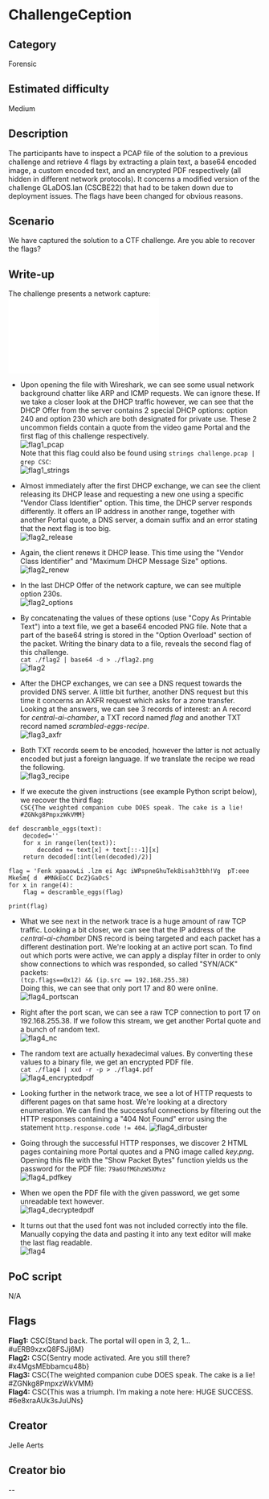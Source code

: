 # ChallengeCeption

## Category
Forensic

## Estimated difficulty
Medium

## Description
The participants have to inspect a PCAP file of the solution to a previous challenge and retrieve 4 flags by extracting a plain text, a base64 encoded image, a custom encoded text, and an encrypted PDF respectively (all hidden in different network protocols). It concerns a modified version of the challenge GLaDOS.lan (CSCBE22) that had to be taken down due to deployment issues. The flags have been changed for obvious reasons.

## Scenario
We have captured the solution to a CTF challenge. Are you able to recover the flags?

## Write-up
The challenge presents a network capture:  
![challenge.pcap](./Challenge/Public/challenge.pcap)

- Upon opening the file with Wireshark, we can see some usual network background chatter like ARP and ICMP requests. We can ignore these. If we take a closer look at the DHCP traffic however, we can see that the DHCP Offer from the server contains 2 special DHCP options: option 240 and option 230 which are both designated for private use. These 2 uncommon fields contain a quote from the video game Portal and the first flag of this challenge respectively.  
![flag1_pcap](./Resources/flag1_pcap.png)  
Note that this flag could also be found using `strings challenge.pcap | grep CSC`:  
![flag1_strings](./Resources/flag1_strings.png)

- Almost immediately after the first DHCP exchange, we can see the client releasing its DHCP lease and requesting a new one using a specific "Vendor Class Identifier" option. This time, the DHCP server responds differently. It offers an IP address in another range, together with another Portal quote, a DNS server, a domain suffix and an error stating that the next flag is too big.  
![flag2_release](./Resources/flag2_release.png)

- Again, the client renews it DHCP lease. This time using the "Vendor Class Identifier" and "Maximum DHCP Message Size" options.  
![flag2_renew](./Resources/flag2_renew.png)

- In the last DHCP Offer of the network capture, we can see multiple option 230s.  
![flag2_options](./Resources/flag2_options.png)

- By concatenating the values of these options (use "Copy As Printable Text") into a text file, we get a base64 encoded PNG file. Note that a part of the base64 string is stored in the "Option Overload" section of the packet. Writing the binary data to a file, reveals the second flag of this challenge.  
`cat ./flag2 | base64 -d > ./flag2.png`  
![flag2](./Resources/flag2.png)

- After the DHCP exchanges, we can see a DNS request towards the provided DNS server. A little bit further, another DNS request but this time it concerns an AXFR request which asks for a zone transfer. Looking at the answers, we can see 3 records of interest: an A record for *central-ai-chamber*, a TXT record named *flag* and another TXT record named *scrambled-eggs-recipe*.  
![flag3_axfr](./Resources/flag3_axfr.png)

- Both TXT records seem to be encoded, however the latter is not actually encoded but just a foreign language. If we translate the recipe we read the following.  
![flag3_recipe](./Resources/flag3_recipe.png)

- If we execute the given instructions (see example Python script below), we recover the third flag:  
`CSC{The weighted companion cube DOES speak. The cake is a lie! #ZGNkg8PmpxzWkVMM}`  
```
def descramble_eggs(text):
	decoded=''
	for x in range(len(text)):
		decoded += text[x] + text[::-1][x]
	return decoded[:int(len(decoded)/2)]

flag = 'Fenk xpaaowLi .lzm ei Agc iWPspneGhuTek8isah3tbh!Vg  pT:eee MkeSm{ d  #MNkEoCC DcZ}GaOcS'
for x in range(4):
	flag = descramble_eggs(flag)

print(flag)
```

- What we see next in the network trace is a huge amount of raw TCP traffic. Looking a bit closer, we can see that the IP address of the *central-ai-chamber* DNS record is being targeted and each packet has a different destination port. We're looking at an active port scan. To find out which ports were active, we can apply a display filter in order to only show connections to which was responded, so called "SYN/ACK" packets:  
`(tcp.flags==0x12) && (ip.src == 192.168.255.38)`  
Doing this, we can see that only port 17 and 80 were online.  
![flag4_portscan](./Resources/flag4_portscan.png)

- Right after the port scan, we can see a raw TCP connection to port 17 on 192.168.255.38. If we follow this stream, we get another Portal quote and a bunch of random text.  
![flag4_nc](./Resources/flag4_nc.png)

- The random text are actually hexadecimal values. By converting these values to a binary file, we get an encrypted PDF file.  
`cat ./flag4 | xxd -r -p > ./flag4.pdf`  
![flag4_encryptedpdf](./Resources/flag4_encryptedpdf.png)

- Looking further in the network trace, we see a lot of HTTP requests to different pages on that same host. We're looking at a directory enumeration. We can find the successful connections by filtering out the HTTP responses containing a "404 Not Found" error using the statement `http.response.code != 404`.
![flag4_dirbuster](./Resources/flag4_dirbuster.png)

- Going through the successful HTTP responses, we discover 2 HTML pages containing more Portal quotes and a PNG image called *key.png*. Opening this file with the "Show Packet Bytes" function yields us the password for the PDF file: `79a6UfMGhzWSXMvz`  
![flag4_pdfkey](./Resources/flag4_pdfkey.png)

- When we open the PDF file with the given password, we get some unreadable text however.  
![flag4_decryptedpdf](./Resources/flag4_decryptedpdf.png)

- It turns out that the used font was not included correctly into the file. Manually copying the data and pasting it into any text editor will make the last flag readable.  
![flag4](./Resources/flag4.png)

## PoC script
N/A

## Flags
**Flag1:** CSC{Stand back. The portal will open in 3, 2, 1... #uERB9xzxQ8FSJj6M}  
**Flag2:** CSC{Sentry mode activated. Are you still there? #x4MgsMEbbamcu48b}  
**Flag3:** CSC{The weighted companion cube DOES speak. The cake is a lie! #ZGNkg8PmpxzWkVMM}  
**Flag4:** CSC{This was a triumph. I’m making a note here: HUGE SUCCESS. #6e8xraAUk3sJuUNs}  

## Creator
Jelle Aerts

## Creator bio
--
